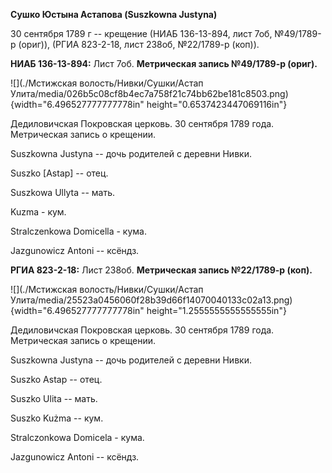 **Сушко Юстына Астапова (Suszkowna Justyna)**

30 сентября 1789 г -- крещение (НИАБ 136-13-894, лист 7об, №49/1789-р
(ориг)), (РГИА 823-2-18, лист 238об, №22/1789-р (коп)).

**НИАБ 136-13-894:** Лист 7об. **Метрическая запись №49/1789-р (ориг).**

![](./Мстижская волость/Нивки/Сушки/Астап Улита/media/026b5c08cf8b4ec7a758f21c74bb62be181c8503.png){width="6.496527777777778in"
height="0.6537423447069116in"}

Дедиловичская Покровская церковь. 30 сентября 1789 года. Метрическая
запись о крещении.

Suszkowna Justyna -- дочь родителей с деревни Нивки.

Suszko \[Astap\] -- отец.

Suszkowa Ullyta -- мать.

Kuzma - кум.

Stralczenkowa Domicella - кума.

Jazgunowicz Antoni -- ксёндз.

**РГИА 823-2-18:** Лист 238об. **Метрическая запись №22/1789-р (коп).**

![](./Мстижская волость/Нивки/Сушки/Астап Улита/media/25523a0456060f28b39d66f14070040133c02a13.png){width="6.496527777777778in"
height="1.2555555555555555in"}

Дедиловичская Покровская церковь. 30 сентября 1789 года. Метрическая
запись о крещении.

Suszkowna Justyna -- дочь родителей с деревни Нивки.

Suszko Astap -- отец.

Suszko Ulita -- мать.

Suszko Kużma -- кум.

Stralczonkowa Domicela - кума.

Jazgunowicz Antoni -- ксёндз.
